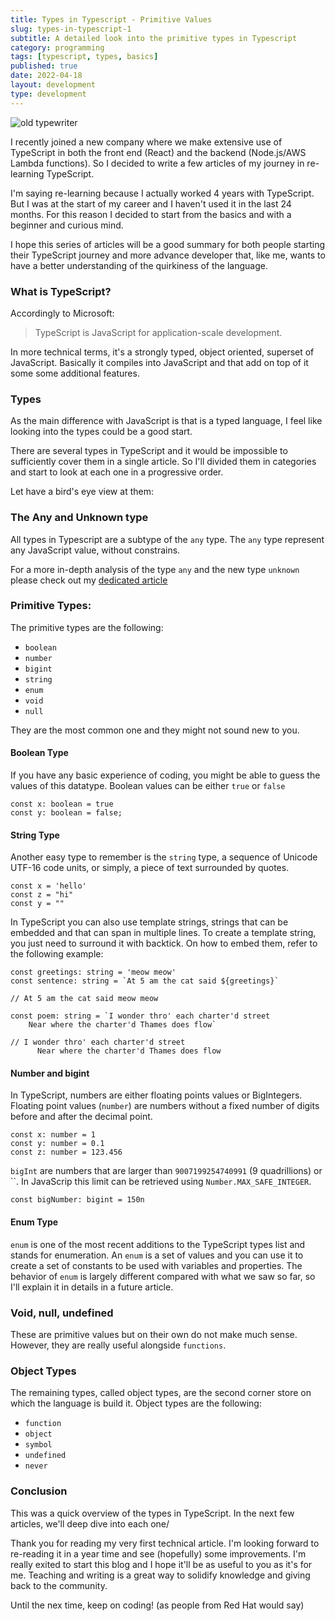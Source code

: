```yaml
---
title: Types in Typescript - Primitive Values
slug: types-in-typescript-1
subtitle: A detailed look into the primitive types in Typescript
category: programming
tags: [typescript, types, basics]
published: true
date: 2022-04-18
layout: development
type: development
---
```


<script>
  import Image from '$lib/components/Image.svelte';
  import mainImage from '$lib/assets/images/blog/types-typewriter.jpg?w=1000&h=600';
  import mainImageWebP from '$lib/assets/images/blog/types-typewriter.jpg?w=1000&h=600&format=webp&srcset';
  import mainImageSrcset from '$lib/assets/images/blog/types-typewriter.jpg?w=1000&h=600&srcset';
</script>

<Image
  wepImage={mainImageWebP}
  jpegImage={mainImage}
  alt='old typewriter'
  width={1000}
  height={600}
  placeholder='blur'
  classes='mt-6 mb-8 rounded-lg drop-shadow-md'
  loading='eager'
  feedImage=true
/>

I recently joined a new company where we make extensive use of TypeScript in both the front end (React) and the backend (Node.js/AWS Lambda functions). So I decided to write a few articles of my journey in re-learning TypeScript.

I'm saying re-learning because I actually worked 4 years with TypeScript. But I was at the start of my career and I haven't used it in the last 24 months. For this reason I decided to start from the basics and with a beginner and curious mind.

I hope this series of articles will be a good summary for both people starting their TypeScript journey and more advance developer that, like me, wants to have a better understanding of the quirkiness of the language.

### What is TypeScript?

Accordingly to Microsoft:

> TypeScript is JavaScript for application-scale development.

In more technical terms, it's a strongly typed, object oriented, superset of JavaScript. Basically it compiles into JavaScript and that add on top of it some some additional features.

### Types

As the main difference with JavaScript is that is a typed language, I feel like looking into the types could be a good start.

There are several types in TypeScript and it would be impossible to sufficiently cover them in a single article. So I'll divided them in categories and start to look at each one in a progressive order.

Let have a bird's eye view at them:

### The Any and Unknown type

All types in Typescript are a subtype of the `any` type. The `any` type represent any JavaScript value, without constrains.

For a more in-depth analysis of the type `any` and the new type `unknown` please check out my <a href="https://www.antoniorossi.net/blog/development/types-in-typescript-2" target="_blank" rel="noreferrer">dedicated article</a>

### Primitive Types:

The primitive types are the following:

- `boolean`
- `number`
- `bigint`
- `string`
- `enum`
- `void`
- `null`

They are the most common one and they might not sound new to you.

#### Boolean Type

If you have any basic experience of coding, you might be able to guess the values of this datatype. Boolean values can be either `true` or `false`

```
const x: boolean = true
const y: boolean = false;
```

#### String Type

Another easy type to remember is the `string` type, a sequence of Unicode UTF-16 code units, or simply, a piece of text surrounded by quotes.

```
const x = 'hello'
const z = "hi"
const y = ""
```

In TypeScript you can also use template strings, strings that can be embedded and that can span in multiple lines. To create a template string, you just need to surround it with backtick. On how to embed them, refer to the following example:

```
const greetings: string = 'meow meow'
const sentence: string = `At 5 am the cat said ${greetings}`

// At 5 am the cat said meow meow

const poem: string = `I wonder thro' each charter'd street
    Near where the charter'd Thames does flow`

// I wonder thro' each charter'd street
      Near where the charter'd Thames does flow

```

#### Number and bigint

In TypeScript, numbers are either floating points values or BigIntegers.
Floating point values (`number`) are numbers without a fixed number of digits before and after the decimal point.

```
const x: number = 1
const y: number = 0.1
const z: number = 123.456
```

`bigInt` are numbers that are larger than `9007199254740991` (9 quadrillions) or ``. In JavaScrip this limit can be retrieved using `Number.MAX_SAFE_INTEGER`.

```
const bigNumber: bigint = 150n
```

#### Enum Type

`enum` is one of the most recent additions to the TypeScript types list and stands for enumeration. An `enum` is a set of values and you can use it to create a set of constants to be used with variables and properties. The behavior of `enum` is largely different compared with what we saw so far, so I'll explain it in details in a future article.

### Void, null, undefined

These are primitive values but on their own do not make much sense. However, they are really useful alongside `functions`.

### Object Types

The remaining types, called object types, are the second corner store on which the language is build it. Object types are the following:

- `function`
- `object`
- `symbol`
- `undefined`
- `never`

### Conclusion

This was a quick overview of the types in TypeScript. In the next few articles, we'll deep dive into each one/

Thank you for reading my very first technical article. I'm looking forward to re-reading it in a year time and see (hopefully) some improvements.
I'm really exited to start this blog and I hope it'll be as useful to you as it's for me. Teaching and writing is a great way to solidify knowledge and giving back to the community.

Until the nex time, keep on coding! (as people from Red Hat would say)
